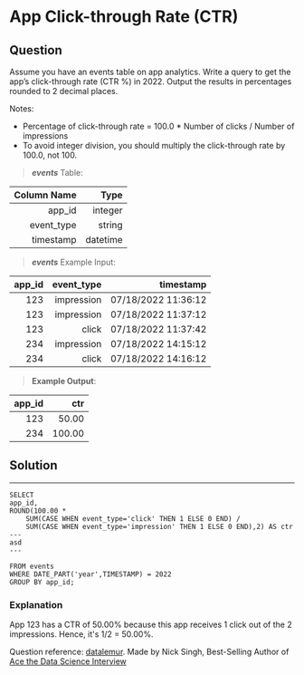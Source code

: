# App Click-through Rate (CTR) 

## **Question**

Assume you have an events table on app analytics. Write a query to get the app’s click-through rate (CTR %) in 2022. Output the results in percentages rounded to 2 decimal places.

Notes:

- Percentage of click-through rate = 100.0 * Number of clicks / Number of impressions
- To avoid integer division, you should multiply the click-through rate by 100.0, not 100.

>***events***  Table:

Column Name|Type|
---:|---:|
app_id|	integer
event_type|	string
timestamp|	datetime

>***events*** Example Input:

app_id|	event_type|	timestamp
---:|---:|---:|
123|	impression|	07/18/2022 11:36:12
123|	impression|	07/18/2022 11:37:12
123|	click|	07/18/2022 11:37:42
234|	impression|	07/18/2022 14:15:12
234|	click|	07/18/2022 14:16:12


>**Example Output**:

app_id|	ctr
---:|---:
123|	50.00
234|	100.00

## Solution
---
    SELECT 
    app_id,     
    ROUND(100.00 *
        SUM(CASE WHEN event_type='click' THEN 1 ELSE 0 END) / 
        SUM(CASE WHEN event_type='impression' THEN 1 ELSE 0 END),2) AS ctr
    ---
    asd
    ---
    
    FROM events
    WHERE DATE_PART('year',TIMESTAMP) = 2022
    GROUP BY app_id;

    
### **Explanation**

App 123 has a CTR of 50.00% because this app receives 1 click out of the 2 impressions. Hence, it's 1/2 = 50.00%.

Question reference: [datalemur](https://datalemur.com/).
                    Made by Nick Singh, Best-Selling Author of [Ace the Data Science Interview](https://www.amazon.com/dp/0578973839?&linkCode=sl1&tag=datalemur-20&linkId=be42c7443fa05a3c9d783fee4e6f4762&language=en_US&ref_=as_li_ss_tl)
